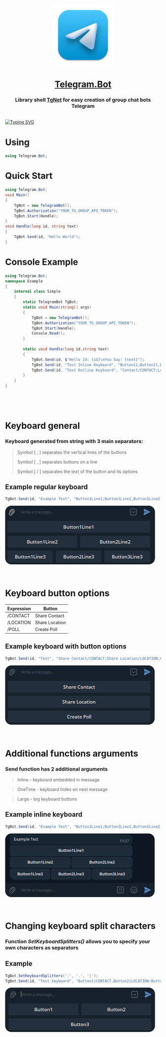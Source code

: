 <a href="https://github.com/yakcom/Telegram.Bot/releases/">
<p align="center"><img  width="200" src="https://github.com/yakcom/Telegram.Bot/blob/master/.github/Tg.png"/></p>
<h1 align="center">Telegram.Bot</h1></a>
<h3 align="center">Library shell <a href="https://github.com/TelegramBots/Telegram.Bot" target="_blank">TgNet</a> for easy creation of group chat bots Telegram</h3><br>
<a href="https://www.nuget.org/packages/Telegrame.Bot"><img src="https://readme-typing-svg.herokuapp.com?font=Fira+Code&size=25&pause=100000&duration=3000&color=2EB3EC&center=true&vCenter=true&width=1000&lines=Download+NuGet+Release" alt="Typing SVG" /></a>

# Using
```c#
using Telegram.Bot;
```
# Quick Start
```c#
using Telegram.Bot;
void Main()
{
    TgBot = new TelegramBot();
    TgBot.Authorization("YOUR_TG_GROUP_API_TOKEN");
    TgBot.Start(Handle);
}
void Handle(long id, string text)
{
    TgBot.Send(id, "Hello World");
}
```
# Console Example
```C#
using Telegram.Bot;
namespace Example
{
    internal class Simple
    {
        static TelegramBot TgBot;
        static void Main(string[] args)
        {
            TgBot = new TelegramBot();
            TgBot.Authorization("YOUR_TG_GROUP_API_TOKEN");
            TgBot.Start(Handle);
            Console.Read();
        }

        static void Handle(long id,string text)
        {
            TgBot.Send(id, $"Hello Id: {id}\nYou Say: {text}");
            TgBot.Send(id, "Test Inline Keyboard", "Button11;Button21,Button22;Button31,Button32,Button33", true);
            TgBot.Send(id, "Test Outline Keyboard", "Contact/CONTACT;Location/LOCATION;Poll/POLL");
        }
    }
}
```
<br><br><br>

# Keyboard general
### Keyboard generated from string with 3 main separators:
> Symbol [ ; ] separates the vertical lines of the buttons
> 
> Symbol [ , ] separates buttons on a line
> 
> Symbol [ / ] separates the text of the button and its options
> 
## Example regular keyboard
```c#
TgBot.Send(id, "Example Test", "Button1Line1;Button1Line2,Button2Line2;Button1Line3,Button2Line3,Button3Line3");
```
<img src="https://github.com/yakcom/Telegram.Bot/blob/master/.github/Buttons.png"/><br><br><br>

# Keyboard button options

| Expression |     Button     |
| ---------- | -------------- |
|  /CONTACT  | Share Contact  |
|  /LOCATION | Share Location |
|  /POLL     | Create Poll    |

## Example keyboard with button options
```c#
TgBot.Send(id, "Test", "Share Contact/CONTACT;Share Location/LOCATION;Create Poll/POLL");
```
<img src="https://github.com/yakcom/Telegram.Bot/blob/master/.github/Buttons2.png"/><br><br><br>

# Additional functions arguments
### Send function has 2 additional arguments
> Inline - keyboard embedded in message

> OneTime - keyboard hides on next message

> Large - big keyboard buttons

## Example inline keyboard
```c#
TgBot.Send(id, "Example Test", "Button1Line1;Button1Line2,Button2Line2;Button1Line3,Button2Line3,Button3Line3",true);
```
<img src="https://github.com/yakcom/Telegram.Bot/blob/master/.github/ButtonsInline.png"/><br><br><br>

# Changing keyboard split characters
### Function ***SetKeyboardSplitters()*** allows you to specify your own characters as separators
## Example
```c#
TgBot.SetKeyboardSplitters(':', '.', '|');
TgBot.Send(id, "Test keyboard", "Button1|CONTACT.Button2|LOCATION:Button3|POLL");
```
<img src="https://github.com/yakcom/Telegram.Bot/blob/master/.github/Buttons3.png"/>
